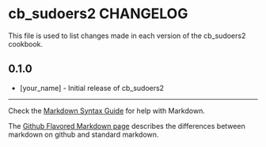 # cb_sudoers2 CHANGELOG

This file is used to list changes made in each version of the cb_sudoers2 cookbook.

## 0.1.0
- [your_name] - Initial release of cb_sudoers2

- - -
Check the [Markdown Syntax Guide](http://daringfireball.net/projects/markdown/syntax) for help with Markdown.

The [Github Flavored Markdown page](http://github.github.com/github-flavored-markdown/) describes the differences between markdown on github and standard markdown.
